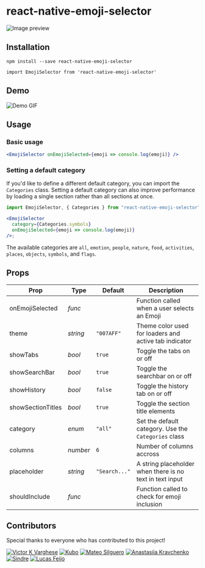 # react-native-emoji-selector

![Image preview](./assets/cover.png)

## Installation

```
npm install --save react-native-emoji-selector
```

```
import EmojiSelector from 'react-native-emoji-selector'
```

## Demo

![Demo GIF](./assets/demo.gif)

## Usage

### Basic usage

```jsx
<EmojiSelector onEmojiSelected={emoji => console.log(emoji)} />
```

### Setting a default category

If you'd like to define a different default category, you can import the `Categories` class. Setting a default category can also improve performance by loading a single section rather than all sections at once.

```jsx
import EmojiSelector, { Categories } from "react-native-emoji-selector";

<EmojiSelector
  category={Categories.symbols}
  onEmojiSelected={emoji => console.log(emoji)}
/>;
```

The available categories are `all`, `emotion`, `people`, `nature`, `food`, `activities`, `places`, `objects`, `symbols`, and `flags`.

## Props

| Prop              | Type     | Default       | Description                                              |
| ----------------- | -------- | ------------- | -------------------------------------------------------- |
| onEmojiSelected   | _func_   |               | Function called when a user selects an Emoji             |
| theme             | _string_ | `"007AFF"`    | Theme color used for loaders and active tab indicator    |
| showTabs          | _bool_   | `true`        | Toggle the tabs on or off                                |
| showSearchBar     | _bool_   | `true`        | Toggle the searchbar on or off                           |
| showHistory       | _bool_   | `false`       | Toggle the history tab on or off                         |
| showSectionTitles | _bool_   | `true`        | Toggle the section title elements                        |
| category          | _enum_   | `"all"`       | Set the default category. Use the `Categories` class     |
| columns           | _number_ | `6`           | Number of columns accross                                |
| placeholder       | _string_ | `"Search..."` | A string placeholder when there is no text in text input |
| shouldInclude     | _func_   |               | Function called to check for emoji inclusion             |

## Contributors

Special thanks to everyone who has contributed to this project!

[![Victor K Varghese](https://avatars3.githubusercontent.com/u/15869386?s=80&v=4)](https://github.com/victorkvarghese)
[![Kubo](https://avatars3.githubusercontent.com/u/22464192?s=80&v=4)](https://github.com/ma96o)
[![Mateo Silguero](https://avatars3.githubusercontent.com/u/25598400?s=80&v=4)](https://github.com/mateosilguero)
[![Anastasiia Kravchenko](https://avatars3.githubusercontent.com/u/4223266?s=80&v=4)](https://github.com/St1ma)
[![Sindre](https://avatars3.githubusercontent.com/u/4065840?s=80&v=4)](https://github.com/sseppola)
[![Lucas Feijo](https://avatars3.githubusercontent.com/u/4157166?s=80&v=4)](https://github.com/lucasfeijo)
